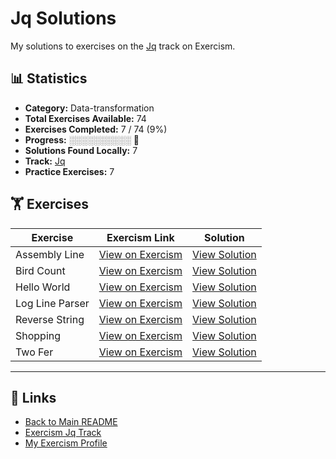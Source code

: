 # Jq Solutions

My solutions to exercises on the [Jq](https://exercism.org/tracks/jq) track on Exercism.

## 📊 Statistics

- **Category:** Data-transformation
- **Total Exercises Available:** 74
- **Exercises Completed:** 7 / 74 (9%)
- **Progress:** ░░░░░░░░░░ 🔴
- **Solutions Found Locally:** 7
- **Track:** [Jq](https://exercism.org/tracks/jq)
- **Practice Exercises:** 7

## 🏋️ Exercises

| Exercise | Exercism Link | Solution |
|----------|---------------|----------|
| Assembly Line | [View on Exercism](https://exercism.org/tracks/jq/exercises/assembly-line) | [View Solution](assembly-line/README.md) |
| Bird Count | [View on Exercism](https://exercism.org/tracks/jq/exercises/bird-count) | [View Solution](bird-count/README.md) |
| Hello World | [View on Exercism](https://exercism.org/tracks/jq/exercises/hello-world) | [View Solution](hello-world/README.md) |
| Log Line Parser | [View on Exercism](https://exercism.org/tracks/jq/exercises/log-line-parser) | [View Solution](log-line-parser/README.md) |
| Reverse String | [View on Exercism](https://exercism.org/tracks/jq/exercises/reverse-string) | [View Solution](reverse-string/README.md) |
| Shopping | [View on Exercism](https://exercism.org/tracks/jq/exercises/shopping) | [View Solution](shopping/README.md) |
| Two Fer | [View on Exercism](https://exercism.org/tracks/jq/exercises/two-fer) | [View Solution](two-fer/README.md) |

---

## 🔗 Links

- [Back to Main README](../README.md)
- [Exercism Jq Track](https://exercism.org/tracks/jq)
- [My Exercism Profile](https://exercism.org/profiles/princemuel)
